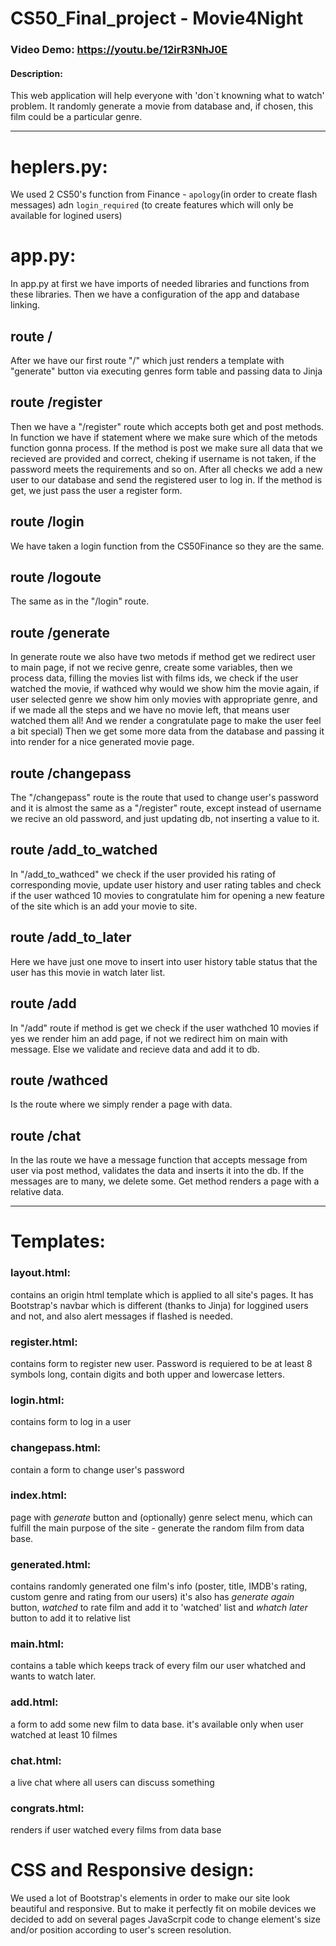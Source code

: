 # CS50_Final_project - Movie4Night
### Video Demo:  https://youtu.be/12irR3NhJ0E
#### Description:
This web application will help everyone with 'don`t knowning what to watch' problem. It randomly generate a movie from database and, if chosen, this film could be a particular genre.
****
# heplers.py:
We used 2 CS50's function from Finance - `apology`(in order to create flash messages) adn `login_required` (to create features which will only be available for logined users)
# app.py: 
In app.py at first we have imports of needed libraries and functions from these libraries. 
Then we have a configuration of the app and database linking.
## route / 
After we have our first route "/" which just renders a template with "generate" button via executing genres form table and passing data to Jinja
## route /register
Then we have a "/register" route which accepts both get and post methods. In function we have if statement where we make sure which of the metods function gonna process. If the method is post we make sure all data that we recieved are provided and correct, cheking if username is not taken, if the password meets the requirements and so on. After all checks we add a new user to our database and send the registered user to log in. If the method is get, we just pass the user a register form.
## route /login 
We have taken a login function from the CS50Finance so they are the same.
## route /logoute
The same as in the "/login" route.
## route /generate
In generate route we also have two metods if method get we redirect user to main page, if not we recive genre, create some variables, then we process data, filling the movies list with films ids, we check if the user watched the movie, if wathced why would we show him the movie again, if user selected genre we show him only movies with appropriate genre, and if we made all the steps and we have no movie left, that means user watched them all! And we render a congratulate page to make the user feel a bit special) Then we get some more data from the database and passing it into render for a nice generated movie page. 
## route /changepass
The "/changepass" route is the route that used to change user's password and it is almost the same as a "/register" route, except instead of username we recive an old password, and just updating db, not inserting a value to it.
## route /add_to_watched
In "/add_to_wathced" we check if the user provided his rating of corresponding movie, update user history and user rating tables and check if the user wathced 10 movies to congratulate him for opening a new feature of the site which is an add your movie to site.
## route /add_to_later
Here we have just one move to insert into user history table status that the user has this movie in watch later list.
## route /add
In "/add" route if method is get we check if the user wathched 10 movies if yes we render him an add page, if not we redirect him on main with message.
Else we validate and recieve data and add it to db.
## route /wathced
Is the route where we simply render a page with data.
## route /chat
In the las route we have a message function that accepts message from user via post method, validates the data and inserts it into the db. If the messages are to many, we delete some. Get method renders a page with a relative data.
****
# Templates:
### layout.html: 
contains an origin html template which is applied to all site's pages. It has Bootstrap's navbar which is different (thanks to Jinja) for loggined users and not, and also alert messages if flashed is needed.
### register.html:
contains form to register new user. Password is requiered to be at least 8 symbols long, contain digits and both upper and lowercase letters.
### login.html:
contains form to log in a user
### changepass.html:
contain a form to change user's password
### index.html:
page with *generate* button and (optionally) genre select menu, which can fulfill the main purpose of the site - generate the random film from data base.
### generated.html:
contains randomly generated one film's info (poster, title, IMDB's rating, custom genre and rating from our users) it's also has *generate again* button, *watched* to rate film and add it to 'watched' list and *whatch later* button to add it to relative list 
### main.html:
contains a table which keeps track of every film our user whatched and wants to watch later.
### add.html:
a form to add some new film to data base. it's available only when user watched at least 10 filmes
### chat.html:
a live chat where all users can discuss something
### congrats.html:
renders if user watched every films from data base

# CSS and Responsive design:
We used a lot of Bootstrap's elements in order to make our site look beautiful and responsive. But to make it perfectly fit on mobile devices we decided to add on several pages JavaScrpit code to change element's size and/or position according to user's screen resolution.
